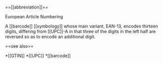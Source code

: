 ==[[abbreviation]]==

European Article Numbering

A [[barcode]] [[symbology]] whose main variant, EAN-13, encodes thirteen digits, differing from [[UPC]]-A in that three of the digits in the left half are reversed so as to encode an additional digit.

==see also==

*[[GTIN]]
*[[UPC]]
*[[barcode]]